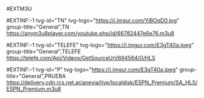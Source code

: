 #EXTM3U

#EXTINF:-1 tvg-id="TN" tvg-logo="https://i.imgur.com/YiBOqD0.jpg" group-title="General",TN 
https://anym3u8player.com/youtube.php/id/66782447e6e76.m3u8

#EXTINF:-1 tvg-id="TELEFE" tvg-logo="https://i.imgur.com/E3gT40a.jpeg" group-title="General",TELEFE 
https://telefe.com/Api/Videos/GetSourceUrl/694564/0/HLS


#EXTINF:-1 tvg-id="P" tvg-logo="https://i.imgur.com/E3gT40a.jpeg" group-title="General",PRUEBA
https://delivery.cdn.rcs.net.ar/anevia/live/localdisk/ESPN_Premium/SA_HLS/ESPN_Premium.m3u8
